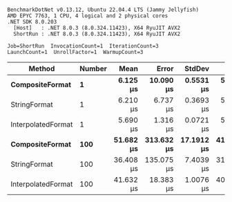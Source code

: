 ```

BenchmarkDotNet v0.13.12, Ubuntu 22.04.4 LTS (Jammy Jellyfish)
AMD EPYC 7763, 1 CPU, 4 logical and 2 physical cores
.NET SDK 8.0.203
  [Host]   : .NET 8.0.3 (8.0.324.11423), X64 RyuJIT AVX2
  ShortRun : .NET 8.0.3 (8.0.324.11423), X64 RyuJIT AVX2

Job=ShortRun  InvocationCount=1  IterationCount=3  
LaunchCount=1  UnrollFactor=1  WarmupCount=3  

```
| Method             | Number | Mean      | Error      | StdDev     | Min       | Max       | Allocated |
|------------------- |------- |----------:|-----------:|-----------:|----------:|----------:|----------:|
| **CompositeFormat**    | **1**      |  **6.125 μs** |  **10.090 μs** |  **0.5531 μs** |  **5.771 μs** |  **6.762 μs** |     **872 B** |
| StringFormat       | 1      |  6.210 μs |   6.737 μs |  0.3693 μs |  5.816 μs |  6.548 μs |     896 B |
| InterpolatedFormat | 1      |  5.690 μs |   1.316 μs |  0.0721 μs |  5.610 μs |  5.750 μs |     872 B |
| **CompositeFormat**    | **100**    | **51.682 μs** | **313.632 μs** | **17.1912 μs** | **41.727 μs** | **71.533 μs** |   **14336 B** |
| StringFormat       | 100    | 36.408 μs | 135.075 μs |  7.4039 μs | 31.930 μs | 44.954 μs |   16736 B |
| InterpolatedFormat | 100    | 41.632 μs |  18.383 μs |  1.0076 μs | 40.781 μs | 42.745 μs |   14336 B |
